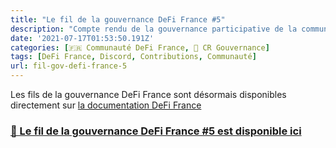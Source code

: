```yaml
---
title: "Le fil de la gouvernance DeFi France #5"
description: "Compte rendu de la gouvernance participative de la communauté DeFi France. Un site Web en cours de développement !"
date: '2021-07-17T01:53:50.191Z'
categories: [🇫🇷 Communauté DeFi France, 📜 CR Gouvernance]
tags: [DeFi France, Discord, Contributions, Communauté]
url: fil-gov-defi-france-5
---
```


Les fils de la gouvernance DeFi France sont désormais disponibles directement sur [la documentation DeFi France](https://docs.defi-france.org/)

### [📜 Le fil de la gouvernance DeFi France #5 est disponible ici](https://docs.defi-france.org/dff/fil-de-la-gouvernance/publies-en-2021/5-un-site-web-en-cours-de-developpement)